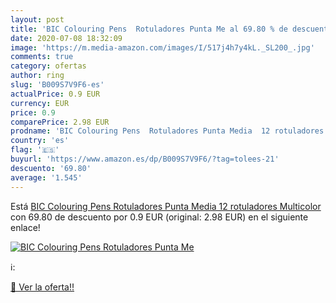 ```yaml
---
layout: post
title: 'BIC Colouring Pens  Rotuladores Punta Me al 69.80 % de descuento'
date: 2020-07-08 18:32:09
image: 'https://m.media-amazon.com/images/I/517j4h7y4kL._SL200_.jpg'
comments: true
category: ofertas
author: ring
slug: 'B009S7V9F6-es'
actualPrice: 0.9 EUR
currency: EUR
price: 0.9
comparePrice: 2.98 EUR
prodname: 'BIC Colouring Pens  Rotuladores Punta Media  12 rotuladores  Multicolor'
country: 'es'
flag: '🇪🇸'
buyurl: 'https://www.amazon.es/dp/B009S7V9F6/?tag=tolees-21'
descuento: '69.80'
average: '1.545'
---
```


Está [BIC Colouring Pens  Rotuladores Punta Media  12 rotuladores  Multicolor](https://www.amazon.es/dp/B009S7V9F6/?tag=tolees-21) con 69.80 de descuento por 0.9 EUR (original: 2.98 EUR) en el siguiente enlace!

[![BIC Colouring Pens  Rotuladores Punta Me](https://m.media-amazon.com/images/I/517j4h7y4kL._SL200_.jpg)](https://www.amazon.es/dp/B009S7V9F6/?tag=tolees-21)

ℹ️:


[🛒 Ver la oferta!!](https://www.amazon.es/dp/B009S7V9F6/?tag=tolees-21)
